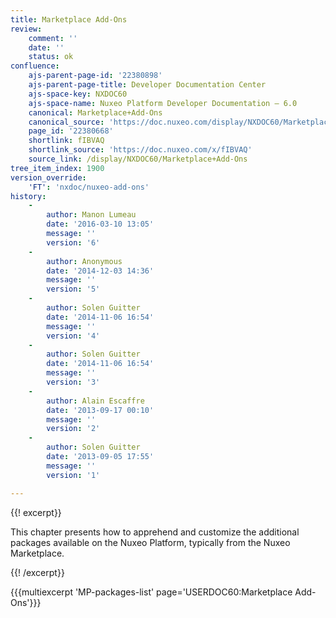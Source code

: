```yaml
---
title: Marketplace Add-Ons
review:
    comment: ''
    date: ''
    status: ok
confluence:
    ajs-parent-page-id: '22380898'
    ajs-parent-page-title: Developer Documentation Center
    ajs-space-key: NXDOC60
    ajs-space-name: Nuxeo Platform Developer Documentation — 6.0
    canonical: Marketplace+Add-Ons
    canonical_source: 'https://doc.nuxeo.com/display/NXDOC60/Marketplace+Add-Ons'
    page_id: '22380668'
    shortlink: fIBVAQ
    shortlink_source: 'https://doc.nuxeo.com/x/fIBVAQ'
    source_link: /display/NXDOC60/Marketplace+Add-Ons
tree_item_index: 1900
version_override:
    'FT': 'nxdoc/nuxeo-add-ons'
history:
    -
        author: Manon Lumeau
        date: '2016-03-10 13:05'
        message: ''
        version: '6'
    -
        author: Anonymous
        date: '2014-12-03 14:36'
        message: ''
        version: '5'
    -
        author: Solen Guitter
        date: '2014-11-06 16:54'
        message: ''
        version: '4'
    -
        author: Solen Guitter
        date: '2014-11-06 16:54'
        message: ''
        version: '3'
    -
        author: Alain Escaffre
        date: '2013-09-17 00:10'
        message: ''
        version: '2'
    -
        author: Solen Guitter
        date: '2013-09-05 17:55'
        message: ''
        version: '1'

---
```

{{! excerpt}}

This chapter presents how to apprehend and customize the additional packages available on the Nuxeo Platform, typically from the Nuxeo Marketplace.

{{! /excerpt}}

{{{multiexcerpt 'MP-packages-list' page='USERDOC60:Marketplace Add-Ons'}}}
